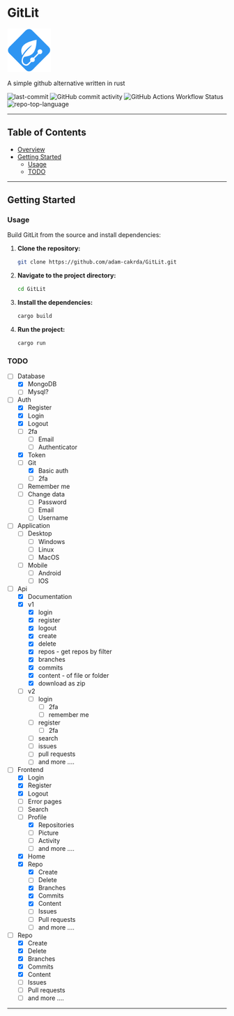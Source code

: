 # GitLit
<img src="https://raw.githubusercontent.com/adam-cakrda/GitLit/refs/heads/master/public/gitlit.svg" alt="GitLit Logo" width="100">

A simple github alternative written in rust

![last-commit](https://img.shields.io/github/last-commit/adam-cakrda/GitLit?style=flat&logo=git&logoColor=white&color=0080ff)
![GitHub commit activity](https://img.shields.io/github/commit-activity/t/adam-cakrda/GitLit)
![GitHub Actions Workflow Status](https://img.shields.io/github/actions/workflow/status/adam-cakrda/GitLit/.github%2Fworkflows%2Frust.yml)
![repo-top-language](https://img.shields.io/github/languages/top/adam-cakrda/GitLit?style=flat&color=0080ff)

---

## Table of Contents
- [Overview](#GitLit)
- [Getting Started](#getting-started)
    - [Usage](#usage)
    - [TODO](#todo)

---

## Getting Started

### Usage
Build GitLit from the source and install dependencies:

1. **Clone the repository:**
   ```sh
   git clone https://github.com/adam-cakrda/GitLit.git
   ```

2. **Navigate to the project directory:**
   ```sh
   cd GitLit
   ```

3. **Install the dependencies:**
   ```sh
   cargo build
   ```

4. **Run the project:**
   ```sh
   cargo run
   ```

### TODO

- [ ] Database
    - [x] MongoDB
    - [ ] Mysql? 
  
- [ ] Auth
    - [x] Register
    - [x] Login
    - [x] Logout
    - [ ] 2fa
        - [ ] Email
        - [ ] Authenticator
    - [x] Token
    - [ ] Git
        - [x] Basic auth
        - [ ] 2fa
    - [ ] Remember me
    - [ ] Change data
        - [ ] Password
        - [ ] Email
        - [ ] Username

- [ ] Application
    - [ ] Desktop 
        - [ ] Windows
        - [ ] Linux
        - [ ] MacOS
    - [ ] Mobile
        - [ ] Android
        - [ ] IOS
      
- [ ] Api
    - [x] Documentation
    - [x] v1
        - [x] login
        - [x] register
        - [x] logout
        - [x] create
        - [x] delete
        - [x] repos - get repos by filter
        - [x] branches
        - [x] commits
        - [x] content - of file or folder
        - [x] download as zip
    - [ ] v2
        - [ ] login
          - [ ] 2fa
          - [ ] remember me
        - [ ] register
            - [ ] 2fa
        - [ ] search
        - [ ] issues
        - [ ] pull requests
        - [ ] and more ....
      
- [ ] Frontend
    - [x] Login
    - [x] Register
    - [x] Logout
    - [ ] Error pages
    - [ ] Search
    - [ ] Profile
        - [x] Repositories
        - [ ] Picture
        - [ ] Activity
        - [ ] and more ....
    - [x] Home
    - [x] Repo
      - [x] Create
      - [ ] Delete
      - [x] Branches
      - [x] Commits
      - [x] Content
      - [ ] Issues
      - [ ] Pull requests
      - [ ] and more ....
  
- [ ] Repo
    - [x] Create
    - [x] Delete
    - [x] Branches
    - [x] Commits
    - [x] Content
    - [ ] Issues
    - [ ] Pull requests
    - [ ] and more ....

---
